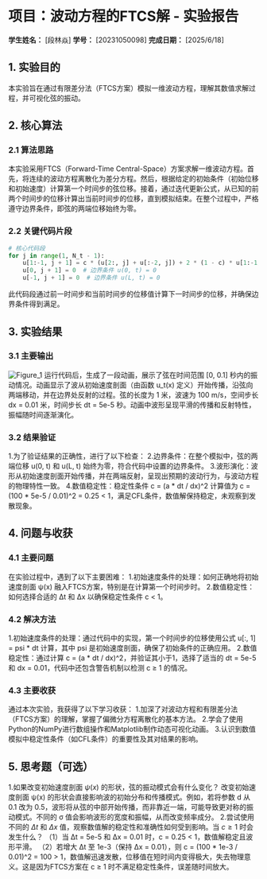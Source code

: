 # 项目：波动方程的FTCS解 - 实验报告

**学生姓名：** [段林焱] **学号：** [20231050098] **完成日期：** [2025/6/18]

## 1. 实验目的

本实验旨在通过有限差分法（FTCS方案）模拟一维波动方程，理解其数值求解过程，并可视化弦的振动。

## 2. 核心算法

### 2.1 算法思路

本实验采用FTCS（Forward-Time Central-Space）方案求解一维波动方程。首先，将连续的波动方程离散化为差分方程。然后，根据给定的初始条件（初始位移和初始速度）计算第一个时间步的弦位移。接着，通过迭代更新公式，从已知的前两个时间步的位移计算出当前时间步的位移，直到模拟结束。在整个过程中，严格遵守边界条件，即弦的两端位移始终为零。

### 2.2 关键代码片段

```python
# 核心代码段
for j in range(1, N_t - 1):
    u[1:-1, j + 1] = c * (u[2:, j] + u[:-2, j]) + 2 * (1 - c) * u[1:-1, j] - u[1:-1, j - 1]
    u[0, j + 1] = 0  # 边界条件 u(0, t) = 0
    u[-1, j + 1] = 0  # 边界条件 u(L, t) = 0
```
此代码段通过前一时间步和当前时间步的位移值计算下一时间步的位移，并确保边界条件得到满足。

## 3. 实验结果

### 3.1 主要输出
![Figure_1](https://github.com/user-attachments/assets/9440a837-f5a4-457e-a2e3-364ca8f7ac41)
运行代码后，生成了一段动画，展示了弦在时间范围 [0, 0.1] 秒内的振动情况。动画显示了波从初始速度剖面（由函数 u_t(x) 定义）开始传播，沿弦向两端移动，并在边界处反射的过程。弦的长度为 1 米，波速为 100 m/s，空间步长 dx = 0.01 米，时间步长 dt = 5e-5 秒。动画中波形呈现平滑的传播和反射特性，振幅随时间逐渐演化。


### 3.2 结果验证
1.为了验证结果的正确性，进行了以下检查：
2.边界条件：在整个模拟中，弦的两端位移 u(0, t) 和 u(L, t) 始终为零，符合代码中设置的边界条件。
3.波形演化：波形从初始速度剖面开始传播，并在两端反射，呈现出预期的波动行为，与波动方程的物理特性一致。
4.数值稳定性：稳定性条件 c = (a * dt / dx)^2 计算值为 c = (100 * 5e-5 / 0.01)^2 = 0.25 < 1，满足CFL条件，数值解保持稳定，未观察到发散现象。
## 4. 问题与收获

### 4.1 主要问题

在实验过程中，遇到了以下主要困难：
1.初始速度条件的处理：如何正确地将初始速度剖面 ψ(x) 融入FTCS方案，特别是在计算第一个时间步时。
2.数值稳定性：如何选择合适的 Δt 和 Δx 以确保稳定性条件 c < 1。

### 4.2 解决方法

1.初始速度条件的处理：通过代码中的实现，第一个时间步的位移使用公式 u[:, 1] = psi * dt 计算，其中 psi 是初始速度剖面，确保了初始条件的正确应用。
2.数值稳定性：通过计算 c = (a * dt / dx)^2，并验证其小于1，选择了适当的 dt = 5e-5 和 dx = 0.01，代码中还包含警告机制以检测 c ≥ 1 的情况。

### 4.3 主要收获
通过本次实验，我获得了以下学习收获：
1.加深了对波动方程和有限差分法（FTCS方案）的理解，掌握了偏微分方程离散化的基本方法。
2.学会了使用Python的NumPy进行数组操作和Matplotlib制作动态可视化动画。
3.认识到数值模拟中稳定性条件（如CFL条件）的重要性及其对结果的影响。

## 5. 思考题（可选）

1.如果改变初始速度剖面 $\psi(x)$ 的形状，弦的振动模式会有什么变化？
改变初始速度剖面 ψ(x) 的形状会直接影响波的初始分布和传播模式。例如，若将参数 d 从 0.1 改为 0.5，波形将从弦的中部开始传播，而非靠近一端，可能导致更对称的振动模式。不同的 σ 值会影响波形的宽度和振幅，从而改变频率成分。
2.尝试使用不同的 $\Delta t$ 和 $\Delta x$ 值，观察数值解的稳定性和准确性如何受到影响。当 $c \ge 1$ 时会发生什么？
（1）当 Δt = 5e-5 和 Δx = 0.01 时，c = 0.25 < 1，数值解稳定且波形平滑。
（2）若增大 Δt 至 1e-3（保持 Δx = 0.01），则 c = (100 * 1e-3 / 0.01)^2 = 100 > 1，数值解迅速发散，位移值在短时间内变得极大，失去物理意义。这是因为FTCS方案在 c ≥ 1 时不满足稳定性条件，误差随时间放大。
